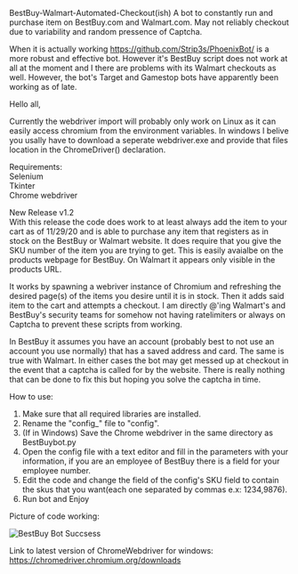  BestBuy-Walmart-Automated-Checkout(ish)
A bot to constantly run and purchase item on BestBuy.com and Walmart.com. 
May not reliably checkout due to variability and random pressence of Captcha.

When it is actually working https://github.com/Strip3s/PhoenixBot/ is a more robust and effective bot. However it's BestBuy script does not work at all at the moment and I there are problems with its Walmart checkouts as well. However, the bot's Target and Gamestop bots have apparently been working as of late.


Hello all,

Currently the webdriver import will probably only work on Linux as it can easily access chromium from the environment variables. In windows I belive you usally have to download a seperate webdriver.exe and provide that files location in the ChromeDriver() declaration.


Requirements:\
 Selenium\
 Tkinter\
 Chrome webdriver
 
New Release v1.2\
With this release the code does work to at least always add the item to your cart as of 11/29/20 and is able to purchase any item that registers as in stock on the BestBuy or Walmart website. It does require that you give the SKU number of the item you are trying to get. This is easily avaialbe on the products webpage for BestBuy. On Walmart it appears only visible in the products URL.

It works by spawning a webriver instance of Chromium and refreshing the desired page(s) of the items you desire until it is in stock. Then it adds said item to the cart and attempts a checkout. I am directly @'ing Walmart's and BestBuy's security teams for somehow not having ratelimiters or always on Captcha to prevent these scripts from working. 

In BestBuy it assumes you have an account (probably best to not use an account you use normally) that has a saved address and card. The same is true with Walmart. In either cases the bot may get messed up at checkout in the event that a captcha is called for by the website. There is really nothing that can be done to fix this but hoping you solve the captcha in time. 
  
How to use:

1) Make sure that all required libraries are installed.
2) Rename the "config_" file to "config".
3) (If in Windows) Save the Chrome webdriver in the same directory as BestBuybot.py
4) Open the config file with a text editor and fill in the parameters with your information, if you are an employee of BestBuy there is a field for your employee number.
5) Edit the code and change the field of the config's SKU field to contain the skus that you want(each one separated by commas e.x: 1234,9876).
6) Run bot and Enjoy

Picture of code working:

![BestBuy Bot Succsess](https://user-images.githubusercontent.com/55165705/98168055-df014300-1e9e-11eb-9eeb-f8911be903d2.JPG)


Link to latest version of ChromeWebdriver for windows:
https://chromedriver.chromium.org/downloads
